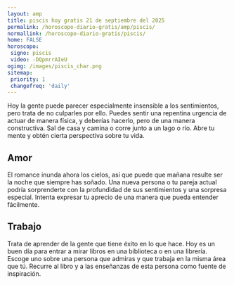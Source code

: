 ```yaml
---
layout: amp
title: piscis hoy gratis 21 de septiembre del 2025 
permalink: /horoscopo-diario-gratis/amp/piscis/
normallink: /horoscopo-diario-gratis/piscis/
home: FALSE
horoscopo:
 signo: piscis
 video: -DQpmrrAIeU
ogimg: /images/piscis_char.png
sitemap:
 priority: 1
 changefreq: 'daily'
---
```



Hoy la gente puede parecer especialmente insensible a los sentimientos, pero trata de no culparles por ello. Puedes sentir una repentina urgencia de actuar de manera física, y deberías hacerlo, pero de una manera constructiva. Sal de casa y camina o corre junto a un lago o río. Abre tu mente y obtén cierta perspectiva sobre tu vida.

## Amor

El romance inunda ahora los cielos, así que puede que mañana resulte ser la noche que siempre has soñado. Una nueva persona o tu pareja actual podría sorprenderte con la profundidad de sus sentimientos y una sorpresa especial. Intenta expresar tu aprecio de una manera que pueda entender fácilmente.

## Trabajo

Trata de aprender de la gente que tiene éxito en lo que hace. Hoy es un buen día para entrar a mirar libros en una biblioteca o en una librería. Escoge uno sobre una persona que admiras y que trabaja en la misma área que tú. Recurre al libro y a las enseñanzas de esta persona como fuente de inspiración.